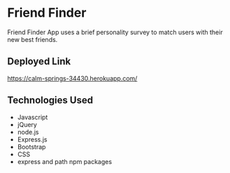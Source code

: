 # Friend Finder
Friend Finder App uses a brief personality survey to match users with their new best friends.  
## Deployed Link
https://calm-springs-34430.herokuapp.com/

## Technologies Used
* Javascript
* jQuery
* node.js
* Express.js
* Bootstrap
* CSS
* express and path npm packages 
